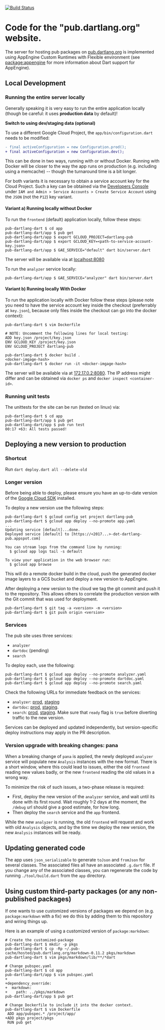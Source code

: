 [![Build Status](https://travis-ci.org/dart-lang/pub-dartlang-dart.svg?branch=master)](https://travis-ci.org/dart-lang/pub-dartlang-dart)

# Code for the "pub.dartlang.org" website.

The server for hosting pub packages on [pub.dartlang.org](https://pub.dartlang.org)
is implemented using AppEngine Custom Runtimes with Flexible environment
(see [package:appengine](github.com/dart-lang/appengine) for more information about
Dart support for AppEngine).

## Local Development

### Running the entire server locally

Generally speaking it is very easy to run the entire application locally
(though be careful: it uses **production data** by default)!

**Switch to using dev/staging data (optional)**

To use a different Google Cloud Project, the `app/bin/configuration.dart` needs
to be modified:
```diff
- final activeConfiguration = new Configuration.prod();
+ final activeConfiguration = new Configuration.dev();
```

This can be done in two ways, running with or without Docker. Running with Docker will
be closer to the way the app runs on production (e.g. including using a memcache) -- though
the turnaround time is a bit longer.

For both variants it is necessary to obtain a service account key for the Cloud Project.
Such a key can be obtained via the [Developers Console](https://console.cloud.google.com/)
under `IAM and Admin > Service Accounts > Create Service Account` using the `JSON` (not the `P12`)
key variant.

#### Variant a) Running locally without Docker

To run the `frontend` (default) application locally, follow these steps:
```
pub-dartlang-dart $ cd app
pub-dartlang-dart/app $ pub get
pub-dartlang-dart/app $ export GCLOUD_PROJECT=dartlang-pub
pub-dartlang-dart/app $ export GCLOUD_KEY=<path-to-service-account-key.json>
pub-dartlang-dart/app $ GAE_SERVICE="default" dart bin/server.dart
```

The server will be available via at [localhost:8080](http://localhost:8080)

To run the `analyzer` service locally:

```
pub-dartlang-dart/app $ GAE_SERVICE="analyzer" dart bin/server.dart
```

#### Variant b) Running locally With Docker

To run the application locally with Docker follow these steps (please note you need to have the
service account key inside the checkout (preferrably at `key.json`), because only files inside
the checkout can go into the docker context):
```
pub-dartlang-dart $ vim Dockerfile

# NOTE: Uncomment the following lines for local testing:
ADD key.json /project/key.json
ENV GCLOUD_KEY /project/key.json
ENV GCLOUD_PROJECT dartlang-pub

pub-dartlang-dart $ docker build .
<docker-imgage-hash>
pub-dartlang-dart $ docker run -it <docker-imgage-hash>
```

The server will be available via at [172.17.0.2:8080](http://172.17.0.2:8080/). The IP address might differ
and can be obtained via `docker ps` and `docker inspect <container-id>`.


### Running unit tests

The unittests for the site can be run (tested on linux) via:

```
pub-dartlang-dart $ cd app
pub-dartlang-dart/app $ pub get
pub-dartlang-dart/app $ pub run test
00:17 +63: All tests passed!
```

## Deploying a new version to production

### Shortcut

Run `dart deploy.dart all --delete-old`

### Longer version

Before being able to deploy, please ensure you have an up-to-date version of the
[Google Cloud SDK](https://cloud.google.com/sdk/) installed.

To deploy a new version use the following steps:

```
pub-dartlang-dart $ gcloud config set project dartlang-pub
pub-dartlang-dart $ gcloud app deploy --no-promote app.yaml
...
Updating service [default]...done.
Deployed service [default] to [https://<2017...>-dot-dartlang-pub.appspot.com]

You can stream logs from the command line by running:
  $ gcloud app logs tail -s default

To view your application in the web browser run:
  $ gcloud app browse
```

This will do a remote docker build in the cloud, push the generated docker image layers to a
GCS bucket and deploy a new version to AppEngine.

After deploying a new version to the cloud we tag the git commit and push it to the repository.
This allows others to correlate the production version with the Git commit that was used for
deployment.

```
pub-dartlang-dart $ git tag -a <version> -m <version>
pub-dartlang-dart $ git push origin <version>
```

### Services

The pub site uses three services:
- `analyzer`
- `dartdoc` (pending)
- `search`

To deploy each, use the following:

```
pub-dartlang-dart $ gcloud app deploy --no-promote analyzer.yaml
pub-dartlang-dart $ gcloud app deploy --no-promote dartdoc.yaml
pub-dartlang-dart $ gcloud app deploy --no-promote search.yaml
```

Check the following URLs for immediate feedback on the services:
- `analyzer`: [prod](https://analyzer-dot-dartlang-pub.appspot.com/debug), [staging](https://analyzer-dot-dartlang-pub-dev.appspot.com/debug)
- `dartdoc`: [prod](https://dartdoc-dot-dartlang-pub.appspot.com/debug), [staging](https://dartdoc-dot-dartlang-pub-dev.appspot.com/debug).
- `search`: [prod](https://search-dot-dartlang-pub.appspot.com/debug), [staging](https://search-dot-dartlang-pub-dev.appspot.com/debug). Make sure that `ready` flag is `true` before diverting traffic to the new version.

Services can be deployed and updated independently, but version-specific deploy instructions may apply in the PR description.

### Version upgrade with breaking changes: pana

When a breaking change of `pana` is applied, the newly deployed `analyzer` service will
populate new `Analysis` instances with the new format. There is a short window, where this
could lead to issues, either the old `frontend` reading new values badly, or the new `frontend`
reading the old values in a wrong way.

To minimize the risk of such issues, a two-phase release is required:
- First, deploy the new version of the `analyzer` service, and wait until its done with its first round.
  Wait roughly 1-2 days at the moment, the `/debug` url should give a good estimate, for how long.
- Then deploy the `search` service and the `app` frontend.

While the new `analyzer` is running, the old `frontend` will request and work with old `Analysis` objects,
and by the time we deploy the new version, the new `Analysis` instances will be ready.

## Updating generated code

The app uses `json_serializable` to generate `toJson` and `fromJson` for several
classes. The associated files all have an associated `.g.dart` file. If you
change any of the associated classes, you can regenerate the code by running
`./tool/build.dart` from the `app` directory.

## Using custom third-party packages (or any non-published packages)

If one wants to use customized versions of packages we depend on (e.g. `package:markdown` with a fix)
we do this by adding them to this repository and wiring things up.

Here is an example of using a customized version of `package:markdown`:

```
# Create the customized-package
pub-dartlang-dart $ mkdir -p pkgs
pub-dartlang-dart $ cp -Rp ~/.pub-cache/hosted/pub.dartlang.org/markdown-0.11.2 pkgs/markdown
pub-dartlang-dart $ vim pkgs/markdown/lib/**/*dart

# Change pubspec.yaml
pub-dartlang-dart $ cd app
pub-dartlang-dart/app $ vim pubspec.yaml
+
+dependency_override:
+  markdown:
+    path: ../pkgs/markdown
pub-dartlang-dart/app $ pub get

# Change Dockerfile to include it into the docker context.
pub-dartlang-dart $ vim Dockerfile
 ADD app/pubspec.* /project/app/
+ADD pkgs project/pkgs
 RUN pub get
```
